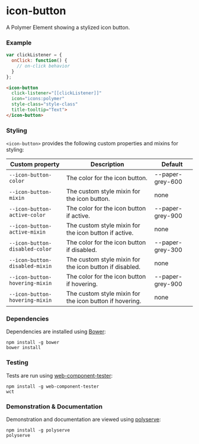 # icon-button

A Polymer Element showing a stylized icon button.

### Example
```js
var clickListener = {
  onClick: function() {
    // on-click behavior
  }
};
```

```html
<icon-button
  click-listener="[[clickListener]]"
  icon="icons:polymer"
  style-class="style-class"
  title-tooltip="Text">
</icon-button>
```

### Styling

`<icon-button>` provides the following custom properties and mixins for styling:

Custom property                | Description                                             | Default
-------------------------------|---------------------------------------------------------|--------
`--icon-button-color`          | The color for the icon button.                          | --paper-grey-600
`--icon-button-mixin`          | The custom style mixin for the icon button.             | none
`--icon-button-active-color`   | The color for the icon button if active.                | --paper-grey-900
`--icon-button-active-mixin`   | The custom style mixin for the icon button if active.   | none
`--icon-button-disabled-color` | The color for the icon button if disabled.              | --paper-grey-300
`--icon-button-disabled-mixin` | The custom style mixin for the icon button if disabled. | none
`--icon-button-hovering-mixin` | The color for the icon button if hovering.              | --paper-grey-900
`--icon-button-hovering-mixin` | The custom style mixin for the icon button if hovering. | none

### Dependencies

Dependencies are installed using [Bower](http://bower.io/):

    npm install -g bower
    bower install

### Testing

Tests are run using [web-component-tester](https://github.com/Polymer/web-component-tester):

    npm install -g web-component-tester
    wct

### Demonstration & Documentation

Demonstration and documentation are viewed using [polyserve](https://github.com/PolymerLabs/polyserve):

    npm install -g polyserve
    polyserve

